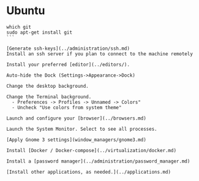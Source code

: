 # Ubuntu

````
which git
sudo apt-get install git
```

[Generate ssh-keys](../administration/ssh.md)
Install an ssh server if you plan to connect to the machine remotely

Install your preferred [editor](../editors/).

Auto-hide the Dock (Settings->Appearance->Dock)

Change the desktop background.

Change the Terminal background. 
  - Preferences -> Profiles -> Unnamed -> Colors"
  - Uncheck "Use colors from system theme"

Launch and configure your [browser](../browsers.md)

Launch the System Monitor. Select to see all processes. 

[Apply Gnome 3 settings](window_managers/gnome3.md)

Install [Docker / Docker-compose](../virtualization/docker.md)

Install a [password manager](../administration/password_manager.md)

[Install other applications, as needed.](../applications.md)

